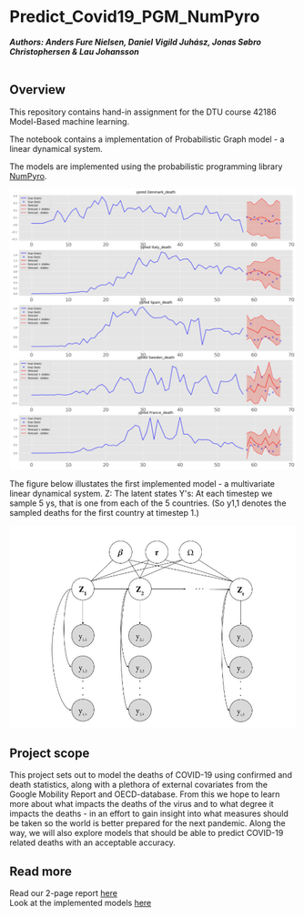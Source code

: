 # Predict_Covid19_PGM_NumPyro

***Authors: Anders Fure Nielsen, Daniel Vigild Juhász, Jonas Søbro Christophersen & Lau Johansson*** <br /> <br />

## Overview
This repository contains hand-in assignment for the DTU course 42186 Model-Based machine learning. 

The notebook contains a implementation of Probabilistic Graph model - a linear dynamical system.

The models are implemented using the probabilistic programming library [NumPyro](https://pyro.ai/numpyro/).

![alt text](https://raw.githubusercontent.com/LauJohansson/Predict_Covid19_PGM_NumPyro/master/Predictions_image.png?raw=true)


The figure below illustates the first implemented model - a multivariate linear dynamical system.
Z: The latent states
Y's: At each timestep we sample 5 ys, that is one from each of the 5 countries. (So y1,1 denotes the sampled deaths for the first country at timestep 1.)

![alt text](https://raw.githubusercontent.com/LauJohansson/Predict_Covid19_PGM_NumPyro/master/PGM1.jpg?raw=true)


## Project scope
This project sets out to model the deaths of COVID-19 using confirmed and death statistics, along with a plethora of external covariates from the Google Mobility Report and OECD-database. From this we hope to learn more about what impacts the deaths of the virus and to what degree it impacts the deaths - in an effort to gain insight into what measures should be taken so the world is better prepared for the next pandemic. Along the way, we will also explore models that should be able to predict COVID-19 related deaths with an acceptable accuracy.


## Read more
Read our 2-page report [here](https://github.com/LauJohansson/Predict_Covid19_PGM_NumPyro/blob/master/Predicting_COVID_19.pdf) <br />
Look at the implemented models [here](https://github.com/LauJohansson/Predict_Covid19_PGM_NumPyro/blob/master/Predicting_COVID_19.ipynb)


